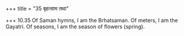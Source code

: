 +++
title = "35 बृहत्साम तथा"

+++
10.35 Of Saman hymns, I am the Brhatsaman. Of meters, I am the Gayatri.
Of seasons, I am the season of flowers (spring).
